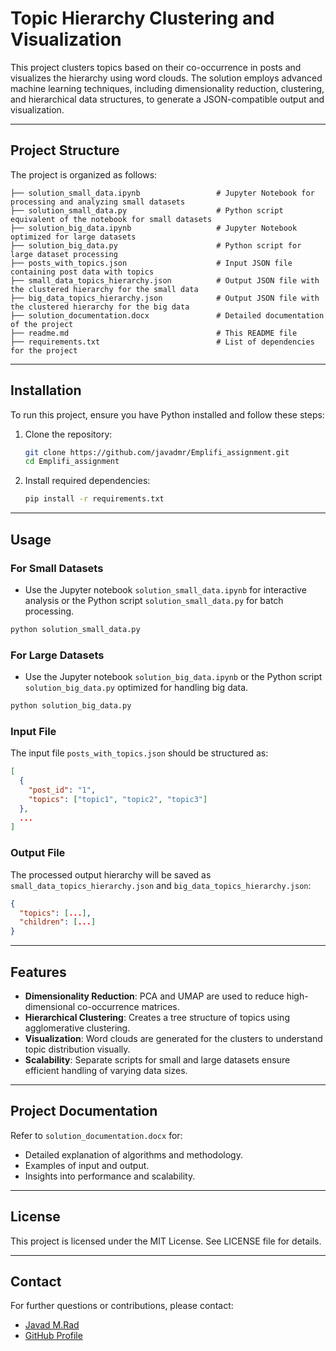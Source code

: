 
# Topic Hierarchy Clustering and Visualization

This project clusters topics based on their co-occurrence in posts and visualizes the hierarchy using word clouds. The solution employs advanced machine learning techniques, including dimensionality reduction, clustering, and hierarchical data structures, to generate a JSON-compatible output and visualization.

---

## Project Structure

The project is organized as follows:

```
├── solution_small_data.ipynb                 # Jupyter Notebook for processing and analyzing small datasets
├── solution_small_data.py                    # Python script equivalent of the notebook for small datasets
├── solution_big_data.ipynb                   # Jupyter Notebook optimized for large datasets
├── solution_big_data.py                      # Python script for large dataset processing
├── posts_with_topics.json                    # Input JSON file containing post data with topics
├── small_data_topics_hierarchy.json          # Output JSON file with the clustered hierarchy for the small data
├── big_data_topics_hierarchy.json            # Output JSON file with the clustered hierarchy for the big data
├── solution_documentation.docx               # Detailed documentation of the project
├── readme.md                                 # This README file
├── requirements.txt                          # List of dependencies for the project
```

---

## Installation

To run this project, ensure you have Python installed and follow these steps:

1. Clone the repository:
   ```bash
   git clone https://github.com/javadmr/Emplifi_assignment.git
   cd Emplifi_assignment
   ```

2. Install required dependencies:
   ```bash
   pip install -r requirements.txt
   ```

---

## Usage

### For Small Datasets
- Use the Jupyter notebook `solution_small_data.ipynb` for interactive analysis or the Python script `solution_small_data.py` for batch processing.

```bash
python solution_small_data.py
```

### For Large Datasets
- Use the Jupyter notebook `solution_big_data.ipynb` or the Python script `solution_big_data.py` optimized for handling big data.

```bash
python solution_big_data.py
```

### Input File
The input file `posts_with_topics.json` should be structured as:
```json
[
  {
    "post_id": "1",
    "topics": ["topic1", "topic2", "topic3"]
  },
  ...
]
```

### Output File
The processed output hierarchy will be saved as `small_data_topics_hierarchy.json` and `big_data_topics_hierarchy.json`:
```json
{
  "topics": [...],
  "children": [...]
}
```

---

## Features

- **Dimensionality Reduction**: PCA and UMAP are used to reduce high-dimensional co-occurrence matrices.
- **Hierarchical Clustering**: Creates a tree structure of topics using agglomerative clustering.
- **Visualization**: Word clouds are generated for the clusters to understand topic distribution visually.
- **Scalability**: Separate scripts for small and large datasets ensure efficient handling of varying data sizes.

---

## Project Documentation

Refer to `solution_documentation.docx` for:
- Detailed explanation of algorithms and methodology.
- Examples of input and output.
- Insights into performance and scalability.

---

## License

This project is licensed under the MIT License. See LICENSE file for details.

---

## Contact

For further questions or contributions, please contact:
- [Javad M.Rad](mailto:javad_mohamadi_rad@yahoo.com)
- [GitHub Profile](https://github.com/javadmr)
